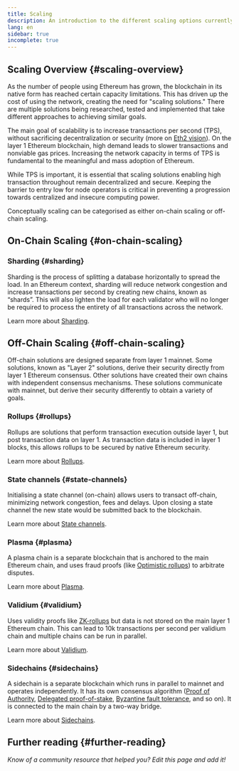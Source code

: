 ```yaml
---
title: Scaling
description: An introduction to the different scaling options currently being developed by the Ethereum community.
lang: en
sidebar: true
incomplete: true
---
```


## Scaling Overview {#scaling-overview}

As the number of people using Ethereum has grown, the blockchain in its native form has reached certain capacity limitations. This has driven up the cost of using the network, creating the need for "scaling solutions." There are multiple solutions being researched, tested and implemented that take different approaches to achieving similar goals.

The main goal of scalability is to increase transactions per second (TPS), without sacrificing decentralization or security (more on [Eth2 vision](/eth2/vision/)). On the layer 1 Ethereum blockchain, high demand leads to slower transactions and nonviable gas prices. Increasing the network capacity in terms of TPS is fundamental to the meaningful and mass adoption of Ethereum. 

While TPS is important, it is essential that scaling solutions enabling high transaction throughout remain decentralized and secure. Keeping the barrier to entry low for node operators is critical in preventing a progression towards centralized and insecure computing power.

Conceptually scaling can be categorised as either on-chain scaling or off-chain scaling.

## On-Chain Scaling {#on-chain-scaling}

### Sharding {#sharding}

Sharding is the process of splitting a database horizontally to spread the load. In an Ethereum context, sharding will reduce network congestion and increase transactions per second by creating new chains, known as “shards”. This will also lighten the load for each validator who will no longer be required to process the entirety of all transactions across the network.

Learn more about [Sharding](/eth2/shard-chains/).

## Off-Chain Scaling {#off-chain-scaling}

Off-chain solutions are designed separate from layer 1 mainnet. Some solutions, known as "Layer 2" solutions, derive their security directly from layer 1 Ethereum consensus. Other solutions have created their own chains with independent consensus mechanisms. These solutions communicate with mainnet, but derive their security differently to obtain a variety of goals.

### Rollups {#rollups}

Rollups are solutions that perform transaction execution outside layer 1, but post transaction data on layer 1. As transaction data is included in layer 1 blocks, this allows rollups to be secured by native Ethereum security.

Learn more about [Rollups](/developers/docs/scaling/layer-2/).

### State channels {#state-channels}

Initialising a state channel (on-chain) allows users to transact off-chain, minimizing network congestion, fees and delays. Upon closing a state channel the new state would be submitted back to the blockchain.

Learn more about [State channels](/developers/docs/scaling/layer-2/).

### Plasma {#plasma}

A plasma chain is a separate blockchain that is anchored to the main Ethereum chain, and uses fraud proofs (like [Optimistic rollups](/developers/docs/scaling/layer-2/)) to arbitrate disputes.

Learn more about [Plasma](/developers/docs/scaling/alternative/).

### Validium {#validium}

Uses validity proofs like [ZK-rollups](/developers/docs/scaling/layer-2/) but data is not stored on the main layer 1 Ethereum chain. This can lead to 10k transactions per second per validium chain and multiple chains can be run in parallel.

Learn more about [Validium](/developers/docs/scaling/alternative/).

### Sidechains {#sidechains}

A sidechain is a separate blockchain which runs in parallel to mainnet and operates independently. It has its own consensus algorithm ([Proof of Authority](https://en.wikipedia.org/wiki/Proof_of_authority), [Delegated proof-of-stake](https://en.bitcoinwiki.org/wiki/DPoS), [Byzantine fault tolerance](https://decrypt.co/resources/byzantine-fault-tolerance-what-is-it-explained), and so on). It is connected to the main chain by a two-way bridge.

Learn more about [Sidechains](/developers/docs/scaling/alternative/).

## Further reading {#further-reading}

_Know of a community resource that helped you? Edit this page and add it!_
